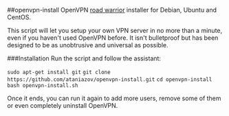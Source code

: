 ##openvpn-install
OpenVPN [road warrior](http://en.wikipedia.org/wiki/Road_warrior_%28computing%29) installer for Debian, Ubuntu and CentOS.

This script will let you setup your own VPN server in no more than a minute, even if you haven't used OpenVPN before. It isn't bulletproof but has been designed to be as unobtrusive and universal as possible.

###Installation
Run the script and follow the assistant:

`sudo apt-get install git`
`git clone https://github.com/ataniazov/openvpn-install.git`
`cd openvpn-install`
`bash openvpn-install.sh`

Once it ends, you can run it again to add more users, remove some of them or even completely uninstall OpenVPN.
